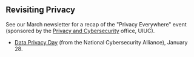 ## Revisiting Privacy

See our March newsletter for a recap of the "Privacy Everywhere" event (sponsored by the [Privacy and Cybersecurity](https://cybersecurity.illinois.edu/) office, UIUC).

* [Data Privacy Day](https://staysafeonline.org/data-privacy-week/about-dpw/) (from the National Cybersecurity Alliance), January 28.
